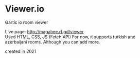 # Viewer.io 
Gartic io room viewer

Live page: http://magabee.rf.gd/viewer  
Used HTML, CSS, JS (Fetch API)
For now, it supports turkish and azerbaijani rooms. Although you can add more.

created in 2021

